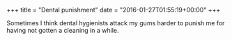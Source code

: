 +++
title = "Dental punishment"
date = "2016-01-27T01:55:19+00:00"
+++

Sometimes I think dental hygienists attack my gums harder to punish me for having not gotten a cleaning in a while.
			